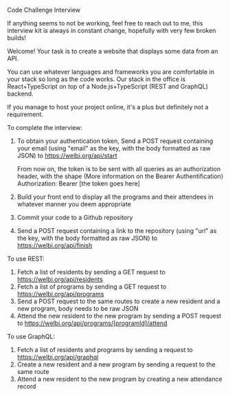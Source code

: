 Code Challenge Interview

If anything seems to not be working, feel free to reach out to me, this interview kit is always in constant change, hopefully with very few broken builds!

Welcome! Your task is to create a website that displays some data from an API.

You can use whatever languages and frameworks you are comfortable in your stack so long as the code works. Our stack in the office is React+TypeScript on top of a Node.js+TypeScript (REST and GraphQL) backend.

If you manage to host your project online, it's a plus but definitely not a requirement.

To complete the interview:

1. To obtain your authentication token, Send a POST request containing your email (using "email" as the key, with the body formatted as raw JSON) to
   https://welbi.org/api/start

   From now on, the token is to be sent with all queries as an authorization header, with the shape (More information on the Bearer Authentification)
   Authorization: Bearer [the token goes here]

2. Build your front end to display all the programs and their attendees in whatever manner you deem appropriate
3. Commit your code to a Github repository
4. Send a POST request containing a link to the repository (using "url" as the key, with the body formatted as raw JSON) to
   https://welbi.org/api/finish

To use REST:

1. Fetch a list of residents by sending a GET request to
   https://welbi.org/api/residents
2. Fetch a list of programs by sending a GET request to
   https://welbi.org/api/programs
3. Send a POST request to the same routes to create a new resident and a new program, body needs to be raw JSON
4. Attend the new resident to the new program by sending a POST request to
   https://welbi.org/api/programs/[programId]/attend

To use GraphQL:

1. Fetch a list of residents and programs by sending a request to
   https://welbi.org/api/graphql
2. Create a new resident and a new program by sending a request to the same route
3. Attend a new resident to the new program by creating a new attendance record
